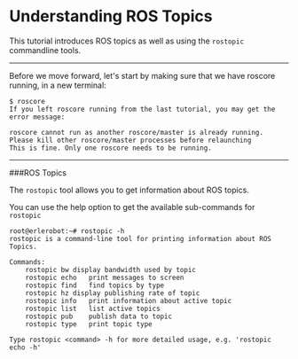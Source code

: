 # Understanding ROS Topics

This tutorial introduces ROS topics as well as using the `rostopic` commandline tools.


----

Before we move forward, let's start by making sure that we have roscore running, in a new terminal:

```
$ roscore
If you left roscore running from the last tutorial, you may get the error message:

roscore cannot run as another roscore/master is already running.
Please kill other roscore/master processes before relaunching
This is fine. Only one roscore needs to be running.
```

----


###ROS Topics

The `rostopic` tool allows you to get information about ROS topics.

You can use the help option to get the available sub-commands for `rostopic`

```
root@erlerobot:~# rostopic -h
rostopic is a command-line tool for printing information about ROS Topics.

Commands:
	rostopic bw	display bandwidth used by topic
	rostopic echo	print messages to screen
	rostopic find	find topics by type
	rostopic hz	display publishing rate of topic
	rostopic info	print information about active topic
	rostopic list	list active topics
	rostopic pub	publish data to topic
	rostopic type	print topic type

Type rostopic <command> -h for more detailed usage, e.g. 'rostopic echo -h'
```

